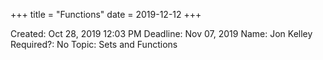 +++
title = "Functions"
date = 2019-12-12
+++


Created: Oct 28, 2019 12:03 PM
Deadline: Nov 07, 2019
Name: Jon Kelley
Required?: No
Topic: Sets and Functions
